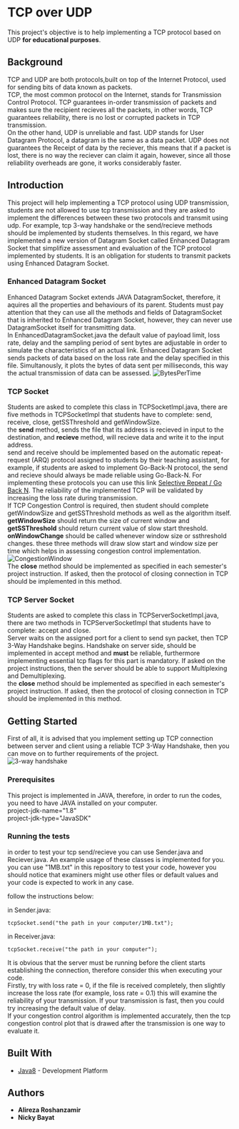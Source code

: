 # TCP over UDP
This project's objective is to help implementing a TCP protocol based on UDP **for educational purposes**.<br />

## Background
TCP and UDP are both protocols,built on top of the Internet Protocol, used for sending bits of data known as packets.<br />
TCP, the most common protocol on the Internet, stands for Transmission Control Protocol. TCP guarantees in-order transmission of packets and makes sure the recipient recieves all the packets, in other words, TCP guarantees reliability, there is no lost or corrupted packets in TCP transmission.<br />
On the other hand, UDP is unreliable and fast. UDP stands for User Datagram Protocol, a datagram is the same as a data packet. UDP does not guarantees the Receipt of data by the reciever, this means that if a packet is lost, there is no way the reciever can claim it again, however, since all those reliability overheads are gone, it works considerably faster.<br />
## Introduction
This project will help implementing a TCP protocol using UDP transmission, students are not allowed to use tcp transmission and they are asked to implement the differences between these two protocols and transmit using udp. For example, tcp 3-way handshake or the send/recieve methods should be implemented by students themselves. In this regard, we have implemented a new version of Datagram Socket called Enhanced Datagram Socket that simplifize assessment and evaluation of the TCP protocol implemented by students. It is an obligation for students to transmit packets using Enhanced Datagram Socket.

### Enhanced Datagram Socket
Enhanced Datagram Socket extends JAVA DatagramSocket, therefore, it aquires all the properties and behaviours of its parent. Students must pay attention that they can use all the methods and fields of DatagramSocket that is inherited to Enhanced Datagram Socket, however, they can never use DatagramSocket itself for transmitting data.<br />
In EnhancedDatagramSocket.java the default value of payload limit, loss rate, delay and the sampling period of sent bytes are adjustable in order to simulate the characteristics of an actual link. Enhanced Datagram Socket sends packets of data based on the loss rate and the delay specified in this file. Simultanously, it plots the bytes of data sent per milliseconds, this way the actual transmission of data can be assessed.
![BytesPerTime](https://github.com/nikiibayat/TCP-over-UDP/blob/master/images/BytesPerTime.png?raw=true "BytesPerTime")

### TCP Socket
Students are asked to complete this class in TCPSocketImpl.java, there are five methods in TCPSocketImpl that students have to complete: send, receive, close, getSSThreshold and getWindowSize.<br />
the **send** method, sends the file that its address is recieved in input to the destination, and **recieve** method, will recieve data and write it to the input address.<br />
send and receive should be implemented based on the automatic repeat-request (ARQ) protocol assigned to students by their teaching assistant, for example, if students are asked to implement Go-Back-N protocol, the send and recieve should always be made reliable using Go-Back-N. For implementing these protocols you can use this link [Selective Repeat / Go Back N](http://www.ccs-labs.org/teaching/rn/animations/gbn_sr/). The reliability of the implemented TCP will be validated by increasing the loss rate during transmission.<br />
If TCP Congestion Control is required, then student should complete getWindowSize and getSSThreshold methods as well as the algorithm itself. **getWindowSize** should return the size of current window and **getSSThreshold** should return current value of slow start threshold. **onWindowChange** should be called whenever window size or ssthreshold changes. these three methods will draw slow start and window size per time which helps in assessing congestion control implementation.
![CongestionWindow](https://github.com/nikiibayat/TCP-over-UDP/blob/master/images/CongestionWindow.png?raw=true "CongestionWindow")<br />
The **close** method should be implemented as specified in each semester's project instruction. If asked, then the protocol of closing connection in TCP should be implemented in this method.

### TCP Server Socket
Students are asked to complete this class in TCPServerSocketImpl.java, there are two methods in TCPServerSocketImpl that students have to complete: accept and close.<br />
Server waits on the assigned port for a client to send syn packet, then TCP 3-Way Handshake begins. Handshake on server side, should be implemented in accept method and **must** be reliable, furthermore implementing essential tcp flags for this part is mandatory. If asked on the project instructions, then the server should be able to support Multiplexing and Demultiplexing.<br />
the **close** method should be implemented as specified in each semester's project instruction. If asked, then the protocol of closing connection in TCP should be implemented in this method.

## Getting Started

First of all, it is advised that you implement setting up TCP connection between server and client using a reliable TCP 3-Way Handshake, then you can move on to further requirements of the project. <br />
![3-way handshake](https://github.com/nikiibayat/TCP-over-UDP/blob/master/images/handshake.png?raw=true "3-way handshake")<br />


### Prerequisites

This project is implemented in JAVA, therefore, in order to run the codes, you need to have JAVA installed on your computer.<br />
project-jdk-name="1.8" <br />
project-jdk-type="JavaSDK" <br />

### Running the tests

in order to test your tcp send/recieve you can use Sender.java and Reciever.java. An example usage of these classes is implemented for you. you can use "1MB.txt" in this repository to test your code, however you should notice that examiners might use other files or default values and your code is expected to work in any case. <br />

follow the instructions below:<br />

in Sender.java:
```
tcpSocket.send("the path in your computer/1MB.txt");
```
in Receiver.java:
```
tcpSocket.receive("the path in your computer");
```
It is obvious that the server must be running before the client starts establishing the connection, therefore consider this when executing your code.<br />
Firstly, try with loss rate = 0, if the file is received completely, then slightly increase the loss rate  (for example, loss rate = 0.1) this will examine the reliability of your transmission. If your transmission is fast, then you could try increasing the default value of delay.<br />
If your congestion control algorithm is implemented accurately, then the tcp congestion control plot that is drawed after the transmission is one way to evaluate it. 

## Built With

* [Java8](https://www.oracle.com/technetwork/java/javase/overview/java8-2100321.html/) - Development Platform


## Authors

* **Alireza  Roshanzamir**
* **Nicky Bayat**

